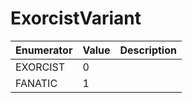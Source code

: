 # ExorcistVariant

| Enumerator | Value | Description |
| ---------- | ----- | ----------- |
| EXORCIST   | 0     |             |
| FANATIC    | 1     |             |
